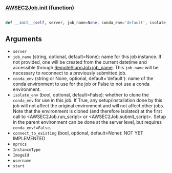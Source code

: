 ### [AWSEC2Job](AWSEC2Job.md).__init__ (function)


```py

def __init__(self, server, job_name=None, conda_env='default', isolate_env=False, connect_to_existing=None, nprocs=None, InstanceType=None, ImageId='ami-03d315ad33b9d49c4', username='ubuntu', start=False)

```



Arguments
-------------
* `server`
* `job_name` (string, optional, default=None): name for this job instance.
    If not provided, one will be created from the current datetime and
    accessible through [RemoteSlurmJob.job_name](RemoteSlurmJob.job_name.md).  This `job_name` will
    be necessary to reconnect to a previously submitted job.
* `conda_env` (string or None, optional, default='default'): name of
    the conda environment to use for the job or False to not use a
    conda environment.
* `isolate_env` (bool, optional, default=False): whether to clone
    the `conda_env` for use in this job.  If True, any setup/installation
    done by this job will not affect the original environment and
    will not affect other jobs.  Note that the environment is cloned
    (and therefore isolated) at the first call to &lt;AWSEC2Job.run_script&gt;
    or &lt;AWSEC2Job.submit_script&gt;.  Setup in the parent environment can
    be done at the server level, but requires `conda_env!=False`.
* `connect_to_existing` (bool, optional, default=None): NOT YET IMPLEMENTED
* `nprocs`
* `InstanceType`
* `ImageId`
* `username`
* `start`

